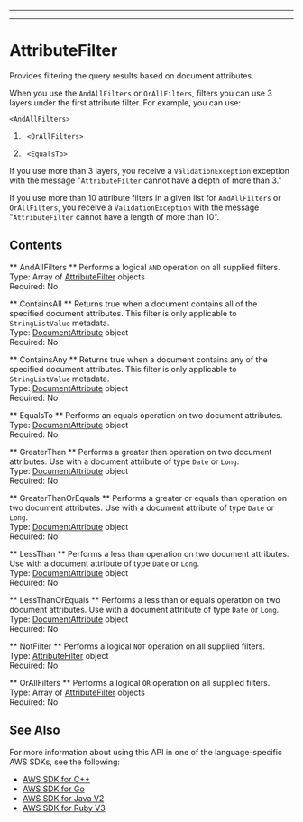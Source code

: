 --------

--------

# AttributeFilter<a name="API_AttributeFilter"></a>

Provides filtering the query results based on document attributes\.

When you use the `AndAllFilters` or `OrAllFilters`, filters you can use 3 layers under the first attribute filter\. For example, you can use:

 `<AndAllFilters>` 

1.  ` <OrAllFilters>` 

1.  ` <EqualsTo>` 

If you use more than 3 layers, you receive a `ValidationException` exception with the message "`AttributeFilter` cannot have a depth of more than 3\."

If you use more than 10 attribute filters in a given list for `AndAllFilters` or `OrAllFilters`, you receive a `ValidationException` with the message "`AttributeFilter` cannot have a length of more than 10"\.

## Contents<a name="API_AttributeFilter_Contents"></a>

 ** AndAllFilters **   <a name="Kendra-Type-AttributeFilter-AndAllFilters"></a>
Performs a logical `AND` operation on all supplied filters\.  
Type: Array of [AttributeFilter](#API_AttributeFilter) objects  
Required: No

 ** ContainsAll **   <a name="Kendra-Type-AttributeFilter-ContainsAll"></a>
Returns true when a document contains all of the specified document attributes\. This filter is only applicable to `StringListValue` metadata\.  
Type: [DocumentAttribute](API_DocumentAttribute.md) object  
Required: No

 ** ContainsAny **   <a name="Kendra-Type-AttributeFilter-ContainsAny"></a>
Returns true when a document contains any of the specified document attributes\. This filter is only applicable to `StringListValue` metadata\.  
Type: [DocumentAttribute](API_DocumentAttribute.md) object  
Required: No

 ** EqualsTo **   <a name="Kendra-Type-AttributeFilter-EqualsTo"></a>
Performs an equals operation on two document attributes\.  
Type: [DocumentAttribute](API_DocumentAttribute.md) object  
Required: No

 ** GreaterThan **   <a name="Kendra-Type-AttributeFilter-GreaterThan"></a>
Performs a greater than operation on two document attributes\. Use with a document attribute of type `Date` or `Long`\.  
Type: [DocumentAttribute](API_DocumentAttribute.md) object  
Required: No

 ** GreaterThanOrEquals **   <a name="Kendra-Type-AttributeFilter-GreaterThanOrEquals"></a>
Performs a greater or equals than operation on two document attributes\. Use with a document attribute of type `Date` or `Long`\.  
Type: [DocumentAttribute](API_DocumentAttribute.md) object  
Required: No

 ** LessThan **   <a name="Kendra-Type-AttributeFilter-LessThan"></a>
Performs a less than operation on two document attributes\. Use with a document attribute of type `Date` or `Long`\.  
Type: [DocumentAttribute](API_DocumentAttribute.md) object  
Required: No

 ** LessThanOrEquals **   <a name="Kendra-Type-AttributeFilter-LessThanOrEquals"></a>
Performs a less than or equals operation on two document attributes\. Use with a document attribute of type `Date` or `Long`\.  
Type: [DocumentAttribute](API_DocumentAttribute.md) object  
Required: No

 ** NotFilter **   <a name="Kendra-Type-AttributeFilter-NotFilter"></a>
Performs a logical `NOT` operation on all supplied filters\.  
Type: [AttributeFilter](#API_AttributeFilter) object  
Required: No

 ** OrAllFilters **   <a name="Kendra-Type-AttributeFilter-OrAllFilters"></a>
Performs a logical `OR` operation on all supplied filters\.  
Type: Array of [AttributeFilter](#API_AttributeFilter) objects  
Required: No

## See Also<a name="API_AttributeFilter_SeeAlso"></a>

For more information about using this API in one of the language\-specific AWS SDKs, see the following:
+  [AWS SDK for C\+\+](https://docs.aws.amazon.com/goto/SdkForCpp/kendra-2019-02-03/AttributeFilter) 
+  [AWS SDK for Go](https://docs.aws.amazon.com/goto/SdkForGoV1/kendra-2019-02-03/AttributeFilter) 
+  [AWS SDK for Java V2](https://docs.aws.amazon.com/goto/SdkForJavaV2/kendra-2019-02-03/AttributeFilter) 
+  [AWS SDK for Ruby V3](https://docs.aws.amazon.com/goto/SdkForRubyV3/kendra-2019-02-03/AttributeFilter) 
